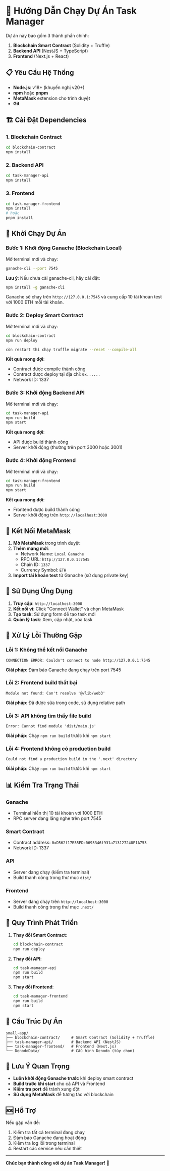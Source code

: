 # 🚀 Hướng Dẫn Chạy Dự Án Task Manager

Dự án này bao gồm 3 thành phần chính:

1. **Blockchain Smart Contract** (Solidity + Truffle)
2. **Backend API** (NestJS + TypeScript)
3. **Frontend** (Next.js + React)

## 📋 Yêu Cầu Hệ Thống

- **Node.js**: v18+ (khuyến nghị v20+)
- **npm** hoặc **pnpm**
- **MetaMask** extension cho trình duyệt
- **Git**

## 🏗️ Cài Đặt Dependencies

### 1. Blockchain Contract

```bash
cd blockchain-contract
npm install
```

### 2. Backend API

```bash
cd task-manager-api
npm install
```

### 3. Frontend

```bash
cd task-manager-frontend
npm install
# hoặc
pnpm install
```

## 🚀 Khởi Chạy Dự Án

### Bước 1: Khởi động Ganache (Blockchain Local)

Mở terminal mới và chạy:

```bash
ganache-cli --port 7545
```

**Lưu ý**: Nếu chưa cài ganache-cli, hãy cài đặt:

```bash
npm install -g ganache-cli
```

Ganache sẽ chạy trên `http://127.0.0.1:7545` và cung cấp 10 tài khoản test với 1000 ETH mỗi tài khoản.

### Bước 2: Deploy Smart Contract

Mở terminal mới và chạy:

```bash
cd blockchain-contract
npm run deploy

còn restart thì chạy truffle migrate --reset --compile-all
```

**Kết quả mong đợi**:

- Contract được compile thành công
- Contract được deploy tại địa chỉ: `0x......`
- Network ID: 1337

### Bước 3: Khởi động Backend API

Mở terminal mới và chạy:

```bash
cd task-manager-api
npm run build
npm start
```

**Kết quả mong đợi**:

- API được build thành công
- Server khởi động (thường trên port 3000 hoặc 3001)

### Bước 4: Khởi động Frontend

Mở terminal mới và chạy:

```bash
cd task-manager-frontend
npm run build
npm start
```

**Kết quả mong đợi**:

- Frontend được build thành công
- Server khởi động trên `http://localhost:3000`

## 🔗 Kết Nối MetaMask

1. **Mở MetaMask** trong trình duyệt
2. **Thêm mạng mới**:
   - Network Name: `Local Ganache`
   - RPC URL: `http://127.0.0.1:7545`
   - Chain ID: `1337`
   - Currency Symbol: `ETH`
3. **Import tài khoản test** từ Ganache (sử dụng private key)

## 📱 Sử Dụng Ứng Dụng

1. **Truy cập**: `http://localhost:3000`
2. **Kết nối ví**: Click "Connect Wallet" và chọn MetaMask
3. **Tạo task**: Sử dụng form để tạo task mới
4. **Quản lý task**: Xem, cập nhật, xóa task

## 🐛 Xử Lý Lỗi Thường Gặp

### Lỗi 1: Không thể kết nối Ganache

```
CONNECTION ERROR: Couldn't connect to node http://127.0.0.1:7545
```

**Giải pháp**: Đảm bảo Ganache đang chạy trên port 7545

### Lỗi 2: Frontend build thất bại

```
Module not found: Can't resolve '@/lib/web3'
```

**Giải pháp**: Đã được sửa trong code, sử dụng relative path

### Lỗi 3: API không tìm thấy file build

```
Error: Cannot find module 'dist/main.js'
```

**Giải pháp**: Chạy `npm run build` trước khi `npm start`

### Lỗi 4: Frontend không có production build

```
Could not find a production build in the '.next' directory
```

**Giải pháp**: Chạy `npm run build` trước khi `npm start`

## 📊 Kiểm Tra Trạng Thái

### Ganache

- Terminal hiển thị 10 tài khoản với 1000 ETH
- RPC server đang lắng nghe trên port 7545

### Smart Contract

- Contract address: `0xD562f17B55EDc0693346f931a713127248F1A753`
- Network ID: 1337

### API

- Server đang chạy (kiểm tra terminal)
- Build thành công trong thư mục `dist/`

### Frontend

- Server đang chạy trên `http://localhost:3000`
- Build thành công trong thư mục `.next/`

## 🔄 Quy Trình Phát Triển

1. **Thay đổi Smart Contract**:

   ```bash
   cd blockchain-contract
   npm run deploy
   ```

2. **Thay đổi API**:

   ```bash
   cd task-manager-api
   npm run build
   npm start
   ```

3. **Thay đổi Frontend**:
   ```bash
   cd task-manager-frontend
   npm run build
   npm start
   ```

## 📁 Cấu Trúc Dự Án

```
small-app/
├── blockchain-contract/     # Smart Contract (Solidity + Truffle)
├── task-manager-api/        # Backend API (NestJS)
├── task-manager-frontend/   # Frontend (Next.js)
└── DenodoData/              # Cấu hình Denodo (tùy chọn)
```

## 🎯 Lưu Ý Quan Trọng

- **Luôn khởi động Ganache trước** khi deploy smart contract
- **Build trước khi start** cho cả API và Frontend
- **Kiểm tra port** để tránh xung đột
- **Sử dụng MetaMask** để tương tác với blockchain

## 🆘 Hỗ Trợ

Nếu gặp vấn đề:

1. Kiểm tra tất cả terminal đang chạy
2. Đảm bảo Ganache đang hoạt động
3. Kiểm tra log lỗi trong terminal
4. Restart các service nếu cần thiết

---

**Chúc bạn thành công với dự án Task Manager! 🎉**
